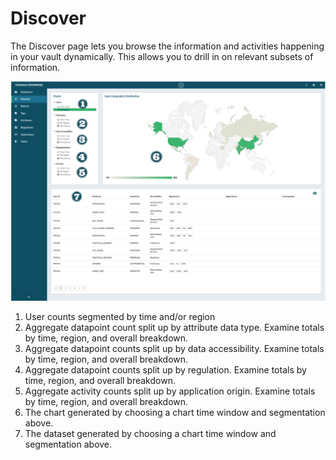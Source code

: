 # Discover

The Discover page lets you browse the information and activities happening in your vault dynamically. This allows you to drill in on relevant subsets of information.

![discover](../assets/images/discover.png "Discover")

1. User counts segmented by time and/or region
2. Aggregate datapoint count split up by attribute data type. Examine totals by time, region, and overall breakdown.
3. Aggregate datapoint counts split up by data accessibility. Examine totals by time, region, and overall breakdown.
4. Aggregate datapoint counts split up by regulation. Examine totals by time, region, and overall breakdown.
5. Aggregate activity counts split up by application origin. Examine totals by time, region, and overall breakdown.
6. The chart generated by choosing a chart time window and segmentation above.
7. The dataset generated by choosing a chart time window and segmentation above.

